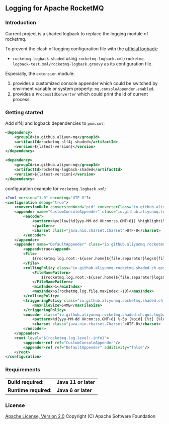 ## Logging for Apache RocketMQ

### Introduction

Current project is a shaded logback to replace the logging module of rocketmq.

To prevent the clash of logging configuration file with the [official logback](https://github.com/qos-ch/logback):

* `rocketmq-logback-shaded` using `rocketmq-logback.xml/rocketmq-logback-test.xml/rocketmq-logback.groovy` as its
  configuration file.

Especially, the `extension` module:
1. provides a customized console appender which could be switched by envirment variable or system property: `mq.consoleAppender.enabled`.
2. provides a `ProcessIdConverter` which could print the id of current process.
### Getting started

Add slf4j and logback dependencies to `pom.xml`:
```xml
<dependency>
    <groupId>io.github.aliyun-mq</groupId>
    <artifactId>rocketmq-slf4j-shaded</artifactId>
    <version>${latest-version}</version>
</dependency>

<dependency>
    <groupId>io.github.aliyun-mq</groupId>
    <artifactId>rocketmq-logback-shaded</artifactId>
    <version>${latest-version}</version>
</dependency>
```

configuration example for `rocketmq.logback.xml`:
```xml
<?xml version="1.0" encoding="UTF-8"?>
<configuration debug="true">
    <conversionRule conversionWord="pid" converterClass="io.github.aliyunmq.logback.extensions.ProcessIdConverter"/>
    <appender name="CustomConsoleAppender" class="io.github.aliyunmq.logback.extensions.CustomConsoleAppender">
        <encoder>
            <pattern>%yellow(%d{yyy-MM-dd HH:mm:ss,GMT+8}) %highlight(%-5p) %boldWhite([%pid]) %magenta([%t]) %boldGreen([%logger{12}#%M:%L]) - %m%n
            </pattern>
            <charset class="java.nio.charset.Charset">UTF-8</charset>
        </encoder>
    </appender>
    <appender name="DefaultAppender" class="io.github.aliyunmq.rocketmq.shaded.ch.qos.logback.core.rolling.RollingFileAppender">
        <append>true</append>
        <File>
            ${rocketmq.log.root:-${user.home}${file.separator}logs${file.separator}rocketmq}${file.separator}mq-logback.log
        </File>
        <rollingPolicy class="io.github.aliyunmq.rocketmq.shaded.ch.qos.logback.core.rolling.FixedWindowRollingPolicy">
            <FileNamePattern>
                ${rocketmq.log.root:-${user.home}${file.separator}logs${file.separator}rocketmq}${file.separator}other_days${file.separator}mq-logback-%i.log.gz
            </FileNamePattern>
            <minIndex>1</minIndex>
            <maxIndex>${rocketmq.log.file.maxIndex:-10}</maxIndex>
        </rollingPolicy>
        <triggeringPolicy class="io.github.aliyunmq.rocketmq.shaded.ch.qos.logback.core.rolling.SizeBasedTriggeringPolicy">
            <maxFileSize>64MB</maxFileSize>
        </triggeringPolicy>
        <encoder class="io.github.aliyunmq.rocketmq.shaded.ch.qos.logback.classic.encoder.PatternLayoutEncoder">
            <pattern>%d{yyy-MM-dd HH:mm:ss,GMT+8} %-5p [%pid] [%t] [%logger{12}#%M:%L] - %m%n</pattern>
            <charset class="java.nio.charset.Charset">UTF-8</charset>
        </encoder>
    </appender>
    <root level="${rocketmq.log.level:-info}">
        <appender-ref ref="CustomConsoleAppender"/>
        <appender-ref ref="DefaultAppender" additivity="false"/>
    </root>
</configuration>
```

### Requirements

<table>
  <tr>
    <td><b>Build required:</b></td>
    <td><b>Java 11 or later</b></td>
  </tr>
  <tr>
    <td><b>Runtime required:</b></td>
    <td><b>Java 6 or later</b></td>
  </tr>
</table>

### License
[Apache License, Version 2.0](http://www.apache.org/licenses/LICENSE-2.0.html) Copyright (C) Apache Software Foundation
